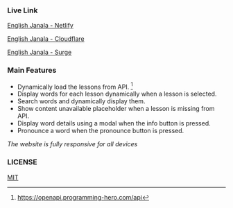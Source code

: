 ### Live Link

[English Janala - Netlify](https://english-janala-nowroz.netlify.app)

[English Janala - Cloudflare](https://english-janala-nowroz.pages.dev)

[English Janala - Surge](https://english-janala-nowroz.surge.sh)

### Main Features

- Dynamically load the lessons from API. [^1]
- Display words for each lesson dynamically when a lesson is selected.
- Search words and dynamically display them.
- Show content unavailable placeholder when a lesson is missing from API.
- Display word details using a modal when the info button is pressed.
- Pronounce a word when the pronounce button is pressed.

_The website is fully responsive for all devices_

[^1]: https://openapi.programming-hero.com/api

### LICENSE

[MIT](LICENSE)


